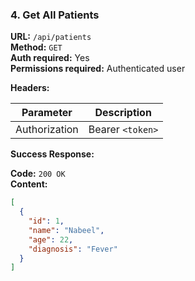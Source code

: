 ### 4. Get All Patients

**URL:** `/api/patients`  
**Method:** `GET`  
**Auth required:** Yes  
**Permissions required:** Authenticated user  

**Headers:**

| Parameter     | Description           |
|---------------|-----------------------|
| Authorization | Bearer `<token>`      |

**Success Response:**

**Code:** `200 OK`  
**Content:**
```json
[
  {
    "id": 1,
    "name": "Nabeel",
    "age": 22,
    "diagnosis": "Fever"
  }
]
